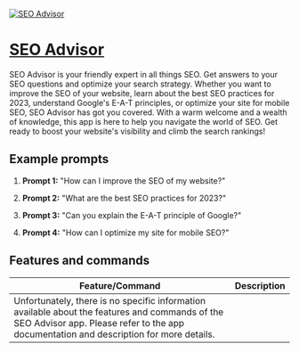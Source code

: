 [![SEO Advisor](https://files.oaiusercontent.com/file-t4XhVHDNmNLuF4f5pJNcVcuk?se=2123-10-18T08%3A04%3A38Z&sp=r&sv=2021-08-06&sr=b&rscc=max-age%3D31536000%2C%20immutable&rscd=attachment%3B%20filename%3D2b03dd40-758a-4a9a-b1e2-9ba6d1ec95a7.png&sig=Mp0AFINjfBZJUjLcxFDiW/H7av43YV3cERb7Y%2BNLtMI%3D)](https://chat.openai.com/g/g-o9i2P6vnt-seo-advisor)

# [SEO Advisor](https://chat.openai.com/g/g-o9i2P6vnt-seo-advisor)

SEO Advisor is your friendly expert in all things SEO. Get answers to your SEO questions and optimize your search strategy. Whether you want to improve the SEO of your website, learn about the best SEO practices for 2023, understand Google's E-A-T principles, or optimize your site for mobile SEO, SEO Advisor has got you covered. With a warm welcome and a wealth of knowledge, this app is here to help you navigate the world of SEO. Get ready to boost your website's visibility and climb the search rankings!

## Example prompts

1. **Prompt 1:** "How can I improve the SEO of my website?"

2. **Prompt 2:** "What are the best SEO practices for 2023?"

3. **Prompt 3:** "Can you explain the E-A-T principle of Google?"

4. **Prompt 4:** "How can I optimize my site for mobile SEO?"

## Features and commands

| Feature/Command | Description |
| --- | --- |
| Unfortunately, there is no specific information available about the features and commands of the SEO Advisor app. Please refer to the app documentation and description for more details. |